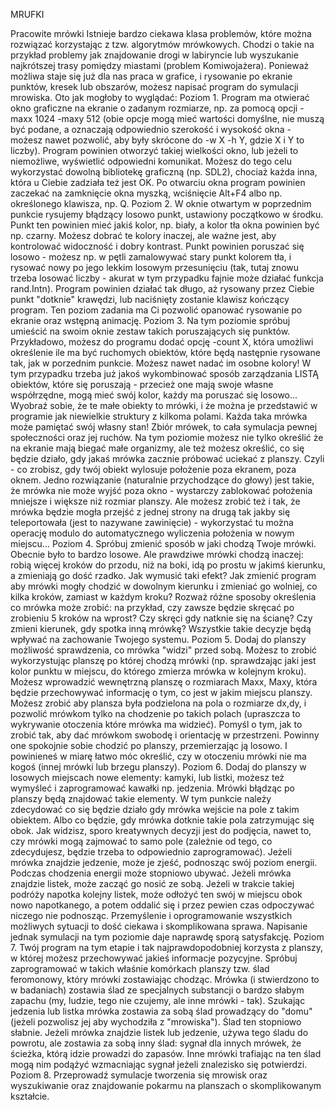 
    
MRUFKI

Pracowite mrówki
Istnieje bardzo ciekawa klasa problemów, które można rozwiązać korzystając z tzw. algorytmów mrówkowych. Chodzi o takie na przykład problemy jak znajdowanie drogi w labiryncie lub wyszukanie najkrótszej trasy pomiędzy miastami (problem Komiwojażera). Ponieważ możliwa staje się już dla nas praca w grafice, i rysowanie po ekranie punktów, kresek lub obszarów, możesz napisać program do symulacji mrowiska. Oto jak mogłoby to wyglądać:
Poziom 1.
Program ma otwierać okno graficzne na ekranie o zadanym rozmiarze, np. za pomocą opcji -maxx 1024 -maxy 512 (obie opcje mogą mieć wartości domyślne, nie muszą być podane, a oznaczają odpowiednio szerokość i wysokość okna - możesz nawet pozwolić, aby były skrócone do -w X -h Y, gdzie X i Y to liczby). Program powinien otworzyć takiej wielkości okno, lub jeżeli to niemożliwe, wyświetlić odpowiedni komunikat. Możesz do tego celu wykorzystać dowolną bibliotekę graficzną (np. SDL2), chociaż każda inna, która u Ciebie zadziała też jest OK. Po otwarciu okna program powinien zaczekać na zamknięcie okna myszką, wciśnięcie Alt+F4 albo np. określonego klawisza, np. Q.
Poziom 2.
W oknie otwartym w poprzednim punkcie rysujemy błądzący losowo punkt, ustawiony początkowo w środku. Punkt ten powinien mieć jakiś kolor, np. biały, a kolor tła okna powinien być np. czarny. Możesz dobrać te kolory inaczej, ale ważne jest, aby kontrolować widoczność i dobry kontrast. Punkt powinien poruszać się losowo - możesz np. w pętli zamalowywać stary punkt kolorem tła, i rysować nowy po jego lekkim losowym przesunięciu (tak, tutaj znowu trzeba losować liczby - akurat w tym przypadku fajnie może działać funkcja rand.Intn). Program powinien działać tak długo, aż rysowany przez Ciebie punkt "dotknie" krawędzi, lub naciśnięty zostanie klawisz kończący program. Ten poziom zadania ma Ci pozwolić opanować rysowanie po ekranie oraz wstępną animację.
Poziom 3.
Na tym poziomie spróbuj umieścić na swoim oknie zestaw takich poruszających się punktów. Przykładowo, możesz do programu dodać opcję -count X, która umożliwi określenie ile ma być ruchomych obiektów, które będą następnie rysowane tak, jak w porzednim punkcie. Możesz nawet nadać im osobne kolory! W tym przypadku trzeba już jakoś wykombinować sposób zarządzania LISTĄ obiektów, które się poruszają - przecież one mają swoje własne współrzędne, mogą mieć swój kolor, każdy ma poruszać się losowo... Wyobraź sobie, że te małe obiekty to mrówki, i że można je przedstawić w programie jak niewielkie struktury z kilkoma polami. Każda taka mrówka może pamiętać swój własny stan! Zbiór mrówek, to cała symulacja pewnej społeczności oraz jej ruchów. Na tym poziomie możesz nie tylko określić że na ekranie mają biegać małe organizmy, ale też możesz określić, co się będzie działo, gdy jakaś mrówka zacznie próbować uciekać z planszy. Czyli - co zrobisz, gdy twój obiekt wylosuje położenie poza ekranem, poza oknem. Jedno rozwiązanie (naturalnie przychodzące do głowy) jest takie, że mrówka nie może wyjść poza okno - wystarczy zablokować położenia mniejsze i większe niż rozmiar planszy. Ale możesz zrobić też i tak, że mrówka będzie mogła przejść z jednej strony na drugą tak jakby się teleportowała (jest to nazywane zawinięcie) - wykorzystać tu można operację modulo do automatycznego wyliczenia położenia w nowym miejscu... 
Poziom 4.
Spróbuj zmienić sposób w jaki chodzą Twoje mrówki. Obecnie było to bardzo losowe. Ale prawdziwe mrówki chodzą inaczej: robią więcej kroków do przodu, niż na boki, idą po prostu w jakimś kierunku, a zmieniają go dość rzadko. Jak wymusić taki efekt? Jak zmienić program aby mrówki mogły chodzić w dowolnym kierunku i zmieniać go wolniej, co kilka kroków, zamiast w każdym kroku? Rozważ różne sposoby określenia co mrówka może zrobić: na przykład, czy zawsze będzie skręcać po zrobieniu 5 kroków na wprost? Czy skręci gdy natknie się na ścianę? Czy zmieni kierunek, gdy spotka inną mrówkę? Wszystkie takie decyzje będą wpływać na zachowanie Twojego systemu.
Poziom 5.
Dodaj do planszy możliwość sprawdzenia, co mrówka "widzi" przed sobą. Możesz to zrobić wykorzystując planszę po której chodzą mrówki (np. sprawdzając jaki jest kolor punktu w miejscu, do którego zmierza mrówka w kolejnym kroku). Możesz wprowadzić wewnętrzną planszę o rozmiarach Maxx, Maxy, która będzie przechowywać informację o tym, co jest w jakim miejscu planszy. Możesz zrobić aby plansza była podzielona na pola o rozmiarze dx,dy, i pozwolić mrówkom tylko na chodzenie po takich polach (upraszcza to wykrywanie otoczenia które mrówka ma widzieć). Pomyśl o tym, jak to zrobić tak, aby dać mrówkom swobodę i orientację w przestrzeni. Powinny one spokojnie sobie chodzić po planszy, przemierzając ją losowo. I powinieneś w miarę łatwo móc określić, czy w otoczeniu mrówki nie ma kogoś (innej mrówki lub brzegu planszy).
Poziom 6.
Dodaj do planszy w losowych miejscach nowe elementy: kamyki, lub listki, możesz też wymyśleć i zaprogramować kawałki np. jedzenia. Mrówki błądząc po planszy będą znajdować takie elementy. W tym punkcie należy zdecydować co się będzie działo gdy mrówka wejście na pole z takim obiektem. Albo co będzie, gdy mrówka dotknie takie pola zatrzymując się obok. Jak widzisz, sporo kreatywnych decyzji jest do podjęcia, nawet to, czy mrówki mogą zajmować to samo pole (zależnie od tego, co zdecydujesz, będzie trzeba to odpowiednio zaprogramować). Jeżeli mrówka znajdzie jedzenie, może je zjeść, podnosząc swój poziom energii. Podczas chodzenia energii może stopniowo ubywać. Jeżeli mrówka znajdzie listek, może zacząć go nosić ze sobą. Jeżeli w trakcie takiej podróży napotka kolejny listek, może odłożyć ten swój w miejscu obok nowo napotkanego, a potem oddalić się i przez pewien czas odpoczywać niczego nie podnosząc. Przemyślenie i oprogramowanie wszystkich możliwych sytuacji to dość ciekawa i skomplikowana sprawa. Napisanie jednak symulacji na tym poziomie daje naprawdę sporą satysfakcję.
Poziom 7.
Twój program na tym etapie i tak najprawdopodobniej korzysta z planszy, w której możesz przechowywać jakieś informacje pozycyjne. Spróbuj zaprogramować w takich właśnie komórkach planszy tzw. ślad feromonowy, który mrówki zostawiając chodząc. Mrówka (i stwierdzono to w badaniach) zostawia ślad ze specjalnych substancji o bardzo słabym zapachu (my, ludzie, tego nie czujemy, ale inne mrówki - tak). Szukając jedzenia lub listka mrówka zostawia za sobą ślad prowadzący do "domu" (jeżeli pozwolisz jej aby wychodziła z "mrowiska"). Ślad ten stopniowo słabnie. Jeżeli mrówka znajdzie listek lub jedzenie, używa tego śladu do powrotu, ale zostawia za sobą inny ślad: sygnał dla innych mrówek, że ścieżka, którą idzie prowadzi do zapasów. Inne mrówki trafiając na ten ślad mogą nim podążyć wzmacniając sygnał jeżeli znalezisko się potwierdzi.
Poziom 8.
Przeprowadź symulacje tworzenia się mrowisk oraz wyszukiwanie oraz znajdowanie pokarmu na planszach o skomplikowanym kształcie.

